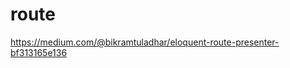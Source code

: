 # route

<!-- Contenuto migrato da _docs/route.txt -->

https://medium.com/@bikramtuladhar/eloquent-route-presenter-bf313165e136